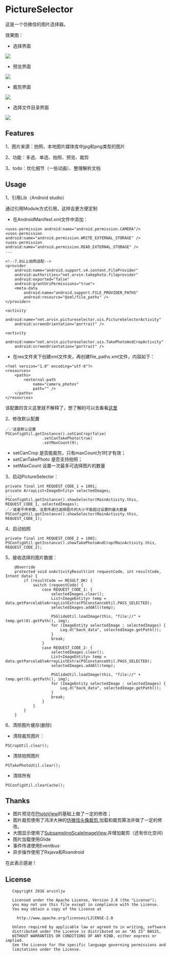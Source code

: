 # PictureSelector
这是一个仿微信的图片选择器。

效果图：

* 选择界面

![](screenshot/main.png)

* 预览界面

![](screenshot/review.png)

* 裁剪界面

![](screenshot/crop.png)

* 选择文件目录界面

![](screenshot/folder.png)



## Features
1、图片来源：拍照，本地图片媒体库中jpg和png类型的图片

2、功能：多选、单选、拍照、预览、裁剪

3、todo：优化细节（一些动画）、整理解析文档

## Usage
1、引用Lib（Android studio）

通过引用Module方式引用，这样会更方便定制

* 在AndroidManifest.xml文件中添加：

```
<uses-permission android:name="android.permission.CAMERA"/>
<uses-permission android:name="android.permission.WRITE_EXTERNAL_STORAGE" />
<uses-permission android:name="android.permission.READ_EXTERNAL_STORAGE" />
...

<!--7.0以上拍照适配-->
<provider
	android:name="android.support.v4.content.FileProvider"
	android:authorities="net.arvin.takephoto.fileprovider"
	android:exported="false"
	android:grantUriPermissions="true">
	<meta-data
		android:name="android.support.FILE_PROVIDER_PATHS"
		android:resource="@xml/file_paths" />
</provider>

<activity
    android:name="net.arvin.pictureselector.uis.PictureSelectorActivity"
    android:screenOrientation="portrait" />
    
<activity
	android:name="net.arvin.pictureselector.uis.TakePhotoAndCropActivity"
	android:screenOrientation="portrait" />
```

* 在res文件夹下创建xml文件夹，再创建file_paths.xml文件，内容如下：

```
<?xml version="1.0" encoding="utf-8"?>
<resources>
    <paths>
        <external-path
            name="camera_photos"
            path="" />
    </paths>
</resources>
```
该配置的含义这里就不解释了，想了解的可以去看看[这里](https://developer.android.com/reference/android/support/v4/content/FileProvider.html)

2、修改默认配置

```
／／这是默认设置
PSConfigUtil.getInstance().setCanCrop(false)
                .setCanTakePhoto(true)
                .setMaxCount(9);
```
* setCanCrop 是否能裁剪，只有maxCount为1时才有效；
* setCanTakePhoto 是否支持拍照；
* setMaxCount 设置一次最多可选择图片的数量

3、启动PictureSelector：

```
private final int REQUEST_CODE_1 = 1001;
private ArrayList<ImageEntity> selectedImages;
...
PSConfigUtil.getInstance().showSelector(MainActivity.this, REQUEST_CODE_1, selectedImages);
／／或者不传参数，注意传递已选择图片的大小不能超过设置的最大数量
PSConfigUtil.getInstance().showSelector(MainActivity.this, REQUEST_CODE_1);
```

4、启动拍照

```
private final int REQUEST_CODE_2 = 1002;
PSConfigUtil.getInstance().showTakePhotoAndCrop(MainActivity.this, REQUEST_CODE_2);
```

5、接收选择的图片数据：

```
	@Override
    protected void onActivityResult(int requestCode, int resultCode, Intent data) {
        if (resultCode == RESULT_OK) {
            switch (requestCode) {
                case REQUEST_CODE_1: {
                    selectedImages.clear();
                    List<ImageEntity> temp = data.getParcelableArrayListExtra(PSConstanceUtil.PASS_SELECTED);
                    selectedImages.addAll(temp);

                    PSGlideUtil.loadImage(this, "file://" + temp.get(0).getPath(), img);
                    for (ImageEntity selectedImage : selectedImages) {
                        Log.d("back_data", selectedImage.getPath());
                    }
                    break;
                }
                case REQUEST_CODE_2: {
                    selectedImages.clear();
                    List<ImageEntity> temp = data.getParcelableArrayListExtra(PSConstanceUtil.PASS_SELECTED);
                    selectedImages.addAll(temp);

                    PSGlideUtil.loadImage(this, "file://" + temp.get(0).getPath(), img);
                    for (ImageEntity selectedImage : selectedImages) {
                        Log.d("back_data", selectedImage.getPath());
                    }
                    break;
                }
            }
        }
    }
```

6、清除图片缓存(删除)

* 清除裁剪图片：

```
PSCropUtil.clear();
```
* 清除拍照图片

```
PSTakePhotoUtil.clear();
```

* 清除所有

```
PSConfigUtil.clearCache();
```

## Thanks
* 图片预览在[PhotoView](https://github.com/chrisbanes/PhotoView)的基础上做了一定的修改；
* 图片裁剪使用了鸿洋大神的[仿微信头像裁剪](http://blog.csdn.net/lmj623565791/article/details/39761281),加载和裁剪算法并做了一定的修改。
* 大图显示使用了[SubsamplingScaleImageView](https://github.com/davemorrissey/subsampling-scale-image-view),并增加裁剪（还有优化空间）
* 图片加载使用Glide
* 事件传递使用Eventbus
* 异步操作使用了Rxjava和Rxandroid

在此表示感谢！


## License
```
   Copyright 2016 arvinljw

   Licensed under the Apache License, Version 2.0 (the "License");
   you may not use this file except in compliance with the License.
   You may obtain a copy of the License at

     http://www.apache.org/licenses/LICENSE-2.0

   Unless required by applicable law or agreed to in writing, software
   distributed under the License is distributed on an "AS IS" BASIS,
   WITHOUT WARRANTIES OR CONDITIONS OF ANY KIND, either express or implied.
   See the License for the specific language governing permissions and
   limitations under the License.
```